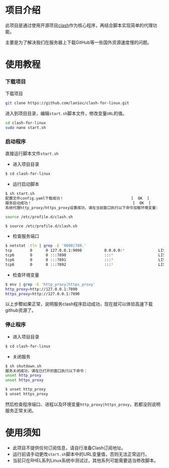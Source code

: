 # 项目介绍

此项目是通过使用开源项目[clash](https://github.com/Dreamacro/clash)作为核心程序，再结合脚本实现简单的代理功能。

主要是为了解决我们在服务器上下载GitHub等一些国外资源速度慢的问题。



# 使用教程

### 下载项目

下载项目

```bash
git clone https://github.com/lan1oc/clash-for-linux.git
```

进入到项目目录，编辑`start.sh`脚本文件，修改变量`URL`的值。

```bash
cd clash-for-linux
sudo nano start.sh
```



### 启动程序

直接运行脚本文件`start.sh`

- 进入项目目录

```bash
$ cd clash-for-linux
```

- 运行启动脚本

```bash
$ sh start.sh
配置文件config.yaml下载成功！                              [  OK  ]
服务启动成功！                                             [  OK  ]
系统代理http_proxy/https_proxy设置成功，请在当前窗口执行以下命令加载环境变量:

source /etc/profile.d/clash.sh

```

```bash
$ source /etc/profile.d/clash.sh
```

- 检查服务端口

```bash
$ netstat -tln | grep -E '9090|789.'
tcp        0      0 127.0.0.1:9090          0.0.0.0:*               LISTEN     
tcp6       0      0 :::7890                 :::*                    LISTEN     
tcp6       0      0 :::7891                 :::*                    LISTEN     
tcp6       0      0 :::7892                 :::*                    LISTEN
```

- 检查环境变量

```bash
$ env | grep -E 'http_proxy|https_proxy'
http_proxy=http://127.0.0.1:7890
https_proxy=http://127.0.0.1:7890
```

以上步鄹如果正常，说明服务clash程序启动成功，现在就可以体验高速下载github资源了。



### 停止程序

- 进入项目目录

```bash
$ cd clash-for-linux
```

- 关闭服务

```bash
$ sh shutdown.sh
服务关闭成功，请在已打开的窗口执行以下命令：
unset http_proxy
unset https_proxy
```

```bash
$ unset http_proxy
$ unset https_proxy
```

然后检查程序端口、进程以及环境变量`http_proxy|https_proxy`，若都没则说明服务正常关闭。



# 使用须知

- 此项目不提供任何订阅信息，请自行准备Clash订阅地址。
- 运行前请手动更改`start.sh`脚本中的URL变量值，否则无法正常运行。
- 当前只在RHEL系列Linux系统中测试过，其他系列可能需要适当修改脚本。
